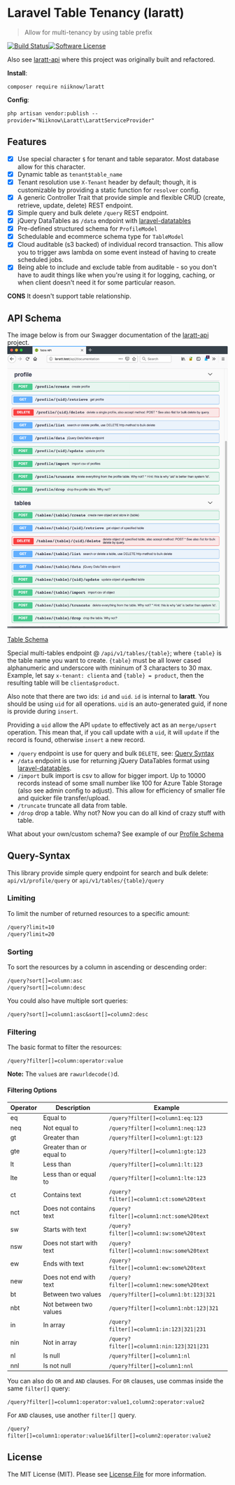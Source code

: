 # Laravel Table Tenancy (laratt)
> Allow for multi-tenancy by using table prefix

[![Build Status](https://travis-ci.org/niiknow/laratt.svg?branch=master)](https://travis-ci.org/niiknow/laratt)[![Software License](https://img.shields.io/badge/license-MIT-brightgreen.svg?style=flat-square)](LICENSE.md)

Also see [laratt-api](https://github.com/niiknow/laratt-api) where this project was originally built and refactored.

**Install**:
```
composer require niiknow/laratt
```

**Config**:
```
php artisan vendor:publish --provider="Niiknow\Laratt\LarattServiceProvider"
```

## Features
- [x] Use special character `$` for tenant and table separator.  Most database allow for this character.
- [x] Dynamic table as `tenant$table_name`
- [x] Tenant resolution use `X-Tenant` header by default; though, it is customizable by providing a static function for `resolver` config.
- [x] A generic Controller Trait that provide simple and flexible CRUD (create, retrieve, update, delete) REST endpoint.
- [x] Simple query and bulk delete `/query` REST endpoint.
- [x] jQuery DataTables as `/data` endpoint with [laravel-datatables](https://github.com/yajra/laravel-datatables) 
- [x] Pre-defined structured schema for `ProfileModel`
- [x] Schedulable and ecommerce schema type for `TableModel`
- [x] Cloud auditable (s3 backed) of individual record transaction.  This allow you to trigger aws lambda on some event instead of having to create scheduled jobs.
- [x] Being able to include and exclude table from auditable - so you don't have to audit things like when you're using it for logging, caching, or when client doesn't need it for some particular reason. 

**CONS** It doesn't support table relationship.

## API Schema
The image below is from our Swagger documentation of the [laratt-api](https://github.com/niiknow/laratt-api) project.
![](https://raw.githubusercontent.com/niiknow/laratt/master/api.png?raw=true)

[Table Schema](https://github.com/niiknow/laratt/blob/master/src/Models/TableModel.php#L77)

Special multi-tables endpoint @ `/api/v1/tables/{table}`; where `{table}` is the table name you want to create.  `{table}` must be all lower cased alphanumeric and underscore with mininum of 3 characters to 30 max.  Example, let say `x-tenant: clienta` and `{table} = product`, then the resulting table will be `clienta$product`.

Also note that there are two ids: `id` and `uid`. `id` is internal to **laratt**.  You should be using `uid` for all operations.  `uid` is an auto-generated guid, if none is provide during `insert`.

Providing a `uid` allow the API `update` to effectively act as an `merge/upsert` operation.  This mean that, if you call update with a `uid`, it will `update` if the record is found, otherwise `insert` a new record.

- `/query` endpoint is use for query and bulk `DELETE`, see: [Query Syntax](#query-syntax)
- `/data` endpoint is use for returning jQuery DataTables format using [laravel-datatables](https://github.com/yajra/laravel-datatables).
- `/import` bulk import is csv to allow for bigger import.  Up to 10000 records instead of some small number like 100 for Azure Table Storage (also see admin config to adjust).  This allow for efficiency of smaller file and quicker file transfer/upload.
- `/truncate` truncate all data from table.
- `/drop` drop a table.  Why not?  Now you can do all kind of crazy stuff with table.

What about your own/custom schema?  See example of our [Profile Schema](https://github.com/niiknow/laratt/blob/master/src/Models/ProfileModel.php#L78)

## Query-Syntax
This library provide simple query endpoint for search and bulk delete: `api/v1/profile/query` or `api/v1/tables/{table}/query`

### Limiting

To limit the number of returned resources to a specific amount:

```
/query?limit=10
/query?limit=20
```

### Sorting

To sort the resources by a column in ascending or descending order:

```
/query?sort[]=column:asc
/query?sort[]=column:desc
```

You could also have multiple sort queries:

```
/query?sort[]=column1:asc&sort[]=column2:desc
```

### Filtering

The basic format to filter the resources:

```
/query?filter[]=column:operator:value
```

**Note:** The `value`s are `rawurldecode()`d.

#### Filtering Options

| Operator | Description | Example |
| --- | --- | --- |
| eq | Equal to | `/query?filter[]=column1:eq:123` |
| neq | Not equal to | `/query?filter[]=column1:neq:123` |
| gt | Greater than | `/query?filter[]=column1:gt:123` |
| gte | Greater than or equal to | `/query?filter[]=column1:gte:123` |
| lt | Less than | `/query?filter[]=column1:lt:123` |
| lte | Less than or equal to | `/query?filter[]=column1:lte:123` |
| ct | Contains text | `/query?filter[]=column1:ct:some%20text` |
| nct | Does not contains text | `/query?filter[]=column1:nct:some%20text` |
| sw | Starts with text | `/query?filter[]=column1:sw:some%20text` |
| nsw | Does not start with text | `/query?filter[]=column1:nsw:some%20text` |
| ew | Ends with text | `/query?filter[]=column1:ew:some%20text` |
| new | Does not end with text | `/query?filter[]=column1:new:some%20text` |
| bt | Between two values | `/query?filter[]=column1:bt:123\|321` |
| nbt | Not between two values | `/query?filter[]=column1:nbt:123\|321` |
| in | In array | `/query?filter[]=column1:in:123\|321\|231` |
| nin | Not in array | `/query?filter[]=column1:nin:123\|321\|231` |
| nl | Is null | `/query?filter[]=column1:nl` |
| nnl | Is not null | `/query?filter[]=column1:nnl` |

You can also do `OR` and `AND` clauses. For `OR` clauses, use commas inside the same `filter[]` query:

```
/query?filter[]=column1:operator:value1,column2:operator:value2
```

For `AND` clauses, use another `filter[]` query.

```
/query?filter[]=column1:operator:value1&filter[]=column2:operator:value2
```

## License

The MIT License (MIT). Please see [License File](LICENSE.md) for more information.
